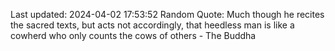 Last updated: 2024-04-02 17:53:52
Random Quote: Much though he recites the sacred texts, but acts not accordingly, that heedless man is like a cowherd who only counts the cows of others - The Buddha